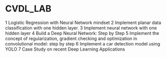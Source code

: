 # CVDL_LAB
1 Logistic Regression with Neural Network mindset
2 Implement planar data classification with one hidden layer.
3 Implement neural network with one hidden layer
4 Build a Deep Neural Network: Step by Step
5 Implement the concept of regularization, gradient checking and optimization in convolutional model: step by step
6 Implement a car detection model using YOLO
7 Case Study on recent Deep Learning Applications

